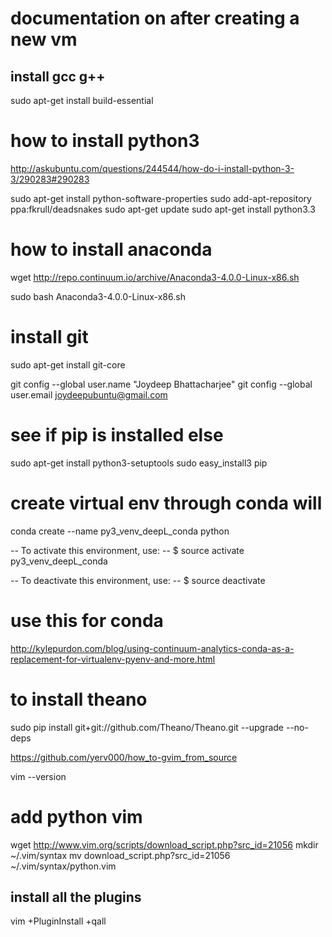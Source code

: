 # documentation on after creating a new vm

## install gcc g++
sudo apt-get install build-essential

# how to install python3
http://askubuntu.com/questions/244544/how-do-i-install-python-3-3/290283#290283

sudo apt-get install python-software-properties
sudo add-apt-repository ppa:fkrull/deadsnakes
sudo apt-get update
sudo apt-get install python3.3

# how to install anaconda

wget http://repo.continuum.io/archive/Anaconda3-4.0.0-Linux-x86.sh

sudo bash Anaconda3-4.0.0-Linux-x86.sh

# install git 

sudo apt-get install git-core

git config --global user.name "Joydeep Bhattacharjee"
git config --global user.email joydeepubuntu@gmail.com

# see if pip is installed else

sudo apt-get install python3-setuptools
sudo easy_install3 pip

# create virtual env through conda will 

conda create --name py3_venv_deepL_conda python

-- To activate this environment, use:
-- $ source activate py3_venv_deepL_conda

-- To deactivate this environment, use:
-- $ source deactivate


# use this for  conda
http://kylepurdon.com/blog/using-continuum-analytics-conda-as-a-replacement-for-virtualenv-pyenv-and-more.html

# to install theano

sudo pip install git+git://github.com/Theano/Theano.git --upgrade --no-deps

https://github.com/yerv000/how_to-gvim_from_source




vim --version

# add python vim

wget http://www.vim.org/scripts/download_script.php?src_id=21056
mkdir ~/.vim/syntax
mv download_script.php\?src_id\=21056 ~/.vim/syntax/python.vim

## install all the plugins

vim +PluginInstall +qall

